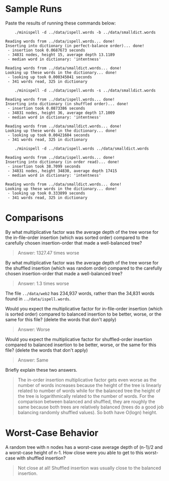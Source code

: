 # Sample Runs

Paste the results of running these commands below: 

        ./minispell -d ../data/ispell.words -b ../data/smalldict.words

```
Reading words from ../data/ispell.words... done!
Inserting into dictionary (in perfect-balance order)... done!
 - insertion took 0.0687673 seconds
 - 34831 nodes, height 15, average depth 13.1189
 - median word in dictionary: 'intentness'

Reading words from ../data/smalldict.words... done!
Looking up these words in the dictionary... done!
 - looking up took 0.000345041 seconds
 - 341 words read, 325 in dictionary
```

        ./minispell -d ../data/ispell.words -s ../data/smalldict.words
        
```
Reading words from ../data/ispell.words... done!
Inserting into dictionary (in shuffled order)... done!
 - insertion took 0.0873386 seconds
 - 34831 nodes, height 36, average depth 17.1009
 - median word in dictionary: 'intentness'

Reading words from ../data/smalldict.words... done!
Looking up these words in the dictionary... done!
 - looking up took 0.00421604 seconds
 - 341 words read, 325 in dictionary
```

        ./minispell -d ../data/ispell.words ../data/smalldict.words
        
```
Reading words from ../data/ispell.words... done!
Inserting into dictionary (in order read)... done!
 - insertion took 38.7099 seconds
 - 34831 nodes, height 34830, average depth 17415
 - median word in dictionary: 'intentness'

Reading words from ../data/smalldict.words... done!
Looking up these words in the dictionary... done!
 - looking up took 0.333899 seconds
 - 341 words read, 325 in dictionary
```

# Comparisons

By what multiplicative factor was the average depth of the tree
worse for the in-file-order insertion (which was sorted order)
compared to the carefully chosen insertion-order that made a
well-balanced tree?

> Answer: 1327.47 times worse

By what multiplicative factor was the average depth of the tree
worse for the shuffled insertion (which was random order) compared
to the carefully chosen insertion-order that made a well-balanced
tree?

> Answer: 1.3 times worse

The file `../data/web2` has 234,937 words, rather than the 34,831
words found in `../data/ispell.words`.

Would you expect the multiplicative factor for in-file-order insertion
(which is sorted order) compared to balanced insertion to be better,
worse, or the same for this file? (delete the words that don't apply)

> Answer: Worse

Would you expect the multiplicative factor for shuffled-order
insertion compared to balanced insertion to be better, worse, or
the same for this file? (delete the words that don't apply)

> Answer: Same

Briefly explain these two answers.

> The in-order insertion multiplicative factor gets even worse as the number of words increases because
the height of the tree is linearly related to number of words while for the balanced tree the height of the tree
is logarithmically related to the number of words. 
For the comparison between balanced and shuffled, they are roughly the same because both trees are relatively 
balanced (trees do a good job balancing randomly shuffled values). So both have O(logn) height.

# Worst-Case Behavior

A random tree with n nodes has a worst-case average depth of (n-1)/2
and a worst-case height of n-1.  How close were you able to get to
this worst-case with shuffled insertion?

> Not close at all! Shuffled insertion was usually close to the balanced insertion. 

